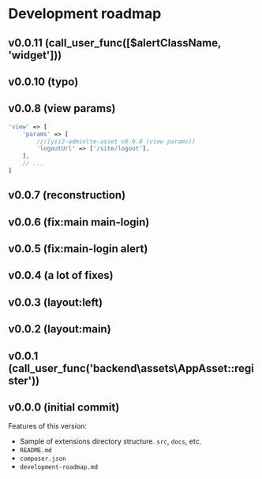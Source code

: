 # Development roadmap

## v0.0.11 (call_user_func([$alertClassName, 'widget']))


## v0.0.10 (typo)


## v0.0.8 (view params)

```php
'view' => [
    'params' => [
        ///[yii2-adminlte-asset v0.0.8 (view params)]
        'logoutUrl' => ['/site/logout'],
    ],
    // ...
]
```


## v0.0.7 (reconstruction)


## v0.0.6 (fix:main main-login)


## v0.0.5 (fix:main-login alert)


## v0.0.4 (a lot of fixes)


## v0.0.3 (layout:left)


## v0.0.2 (layout:main)


## v0.0.1 (call_user_func('backend\assets\AppAsset::register'))


## v0.0.0 (initial commit)

Features of this version:

* Sample of extensions directory structure. `src`, `docs`, etc.
* `README.md`
* `composer.json`
* `development-roadmap.md`
